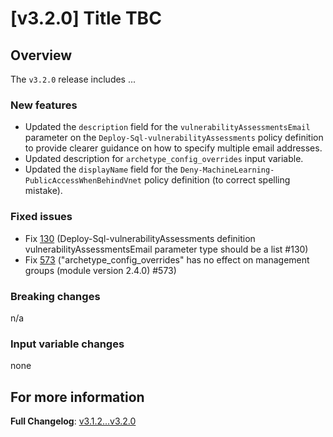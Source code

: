 # [v3.2.0] Title TBC

## Overview

The `v3.2.0` release includes ...

### New features

- Updated the `description` field for the `vulnerabilityAssessmentsEmail` parameter on the `Deploy-Sql-vulnerabilityAssessments` policy definition to provide clearer guidance on how to specify multiple email addresses.
- Updated description for `archetype_config_overrides` input variable.
- Updated the `displayName` field for the `Deny-MachineLearning-PublicAccessWhenBehindVnet` policy definition (to correct spelling mistake).

### Fixed issues

- Fix [130](https://github.com/Azure/Enterprise-Scale/issues/130) (Deploy-Sql-vulnerabilityAssessments definition vulnerabilityAssessmentsEmail parameter type should be a list #130)
- Fix [573](https://github.com/Azure/Enterprise-Scale/issues/573) ("archetype_config_overrides" has no effect on management groups (module version 2.4.0) #573)

### Breaking changes

n/a

### Input variable changes

none

## For more information

**Full Changelog**: [v3.1.2...v3.2.0](https://github.com/Azure/terraform-azurerm-caf-enterprise-scale/compare/v3.1.2...v3.2.0)
